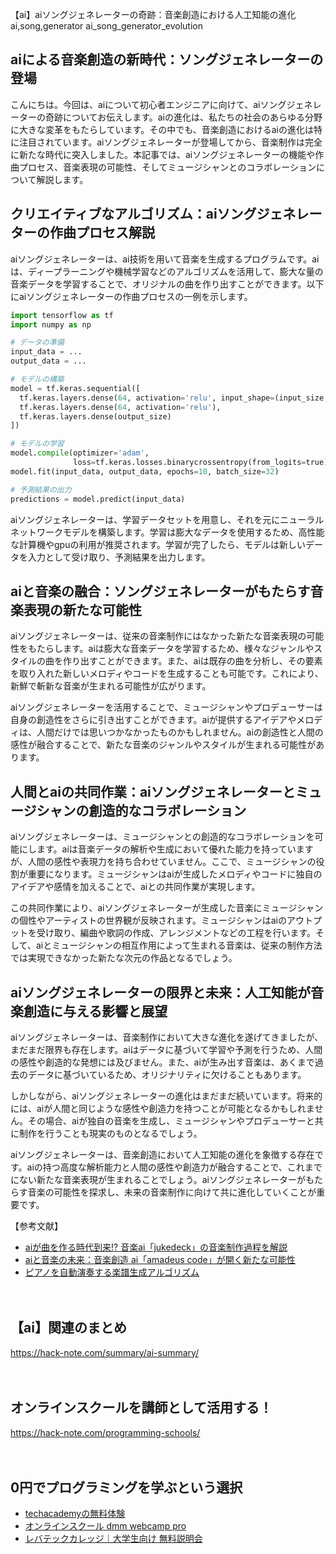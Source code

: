 【ai】aiソングジェネレーターの奇跡：音楽創造における人工知能の進化
ai,song,generator
ai_song_generator_evolution

## aiによる音楽創造の新時代：ソングジェネレーターの登場

こんにちは。今回は、aiについて初心者エンジニアに向けて、aiソングジェネレーターの奇跡についてお伝えします。aiの進化は、私たちの社会のあらゆる分野に大きな変革をもたらしています。その中でも、音楽創造におけるaiの進化は特に注目されています。aiソングジェネレーターが登場してから、音楽制作は完全に新たな時代に突入しました。本記事では、aiソングジェネレーターの機能や作曲プロセス、音楽表現の可能性、そしてミュージシャンとのコラボレーションについて解説します。

## クリエイティブなアルゴリズム：aiソングジェネレーターの作曲プロセス解説

aiソングジェネレーターは、ai技術を用いて音楽を生成するプログラムです。aiは、ディープラーニングや機械学習などのアルゴリズムを活用して、膨大な量の音楽データを学習することで、オリジナルの曲を作り出すことができます。以下にaiソングジェネレーターの作曲プロセスの一例を示します。

```python
import tensorflow as tf
import numpy as np

# データの準備
input_data = ...
output_data = ...

# モデルの構築
model = tf.keras.sequential([
  tf.keras.layers.dense(64, activation='relu', input_shape=(input_size,)),
  tf.keras.layers.dense(64, activation='relu'),
  tf.keras.layers.dense(output_size)
])

# モデルの学習
model.compile(optimizer='adam',
              loss=tf.keras.losses.binarycrossentropy(from_logits=true))
model.fit(input_data, output_data, epochs=10, batch_size=32)

# 予測結果の出力
predictions = model.predict(input_data)
```

aiソングジェネレーターは、学習データセットを用意し、それを元にニューラルネットワークモデルを構築します。学習は膨大なデータを使用するため、高性能な計算機やgpuの利用が推奨されます。学習が完了したら、モデルは新しいデータを入力として受け取り、予測結果を出力します。

## aiと音楽の融合：ソングジェネレーターがもたらす音楽表現の新たな可能性

aiソングジェネレーターは、従来の音楽制作にはなかった新たな音楽表現の可能性をもたらします。aiは膨大な音楽データを学習するため、様々なジャンルやスタイルの曲を作り出すことができます。また、aiは既存の曲を分析し、その要素を取り入れた新しいメロディやコードを生成することも可能です。これにより、新鮮で斬新な音楽が生まれる可能性が広がります。

aiソングジェネレーターを活用することで、ミュージシャンやプロデューサーは自身の創造性をさらに引き出すことができます。aiが提供するアイデアやメロディは、人間だけでは思いつかなかったものかもしれません。aiの創造性と人間の感性が融合することで、新たな音楽のジャンルやスタイルが生まれる可能性があります。

## 人間とaiの共同作業：aiソングジェネレーターとミュージシャンの創造的なコラボレーション

aiソングジェネレーターは、ミュージシャンとの創造的なコラボレーションを可能にします。aiは音楽データの解析や生成において優れた能力を持っていますが、人間の感性や表現力を持ち合わせていません。ここで、ミュージシャンの役割が重要になります。ミュージシャンはaiが生成したメロディやコードに独自のアイデアや感情を加えることで、aiとの共同作業が実現します。

この共同作業により、aiソングジェネレーターが生成した音楽にミュージシャンの個性やアーティストの世界観が反映されます。ミュージシャンはaiのアウトプットを受け取り、編曲や歌詞の作成、アレンジメントなどの工程を行います。そして、aiとミュージシャンの相互作用によって生まれる音楽は、従来の制作方法では実現できなかった新たな次元の作品となるでしょう。

## aiソングジェネレーターの限界と未来：人工知能が音楽創造に与える影響と展望

aiソングジェネレーターは、音楽制作において大きな進化を遂げてきましたが、まだまだ限界も存在します。aiはデータに基づいて学習や予測を行うため、人間の感性や創造的な発想には及びません。また、aiが生み出す音楽は、あくまで過去のデータに基づいているため、オリジナリティに欠けることもあります。

しかしながら、aiソングジェネレーターの進化はまだまだ続いています。将来的には、aiが人間と同じような感性や創造力を持つことが可能となるかもしれません。その場合、aiが独自の音楽を生成し、ミュージシャンやプロデューサーと共に制作を行うことも現実のものとなるでしょう。

aiソングジェネレーターは、音楽創造において人工知能の進化を象徴する存在です。aiの持つ高度な解析能力と人間の感性や創造力が融合することで、これまでにない新たな音楽表現が生まれることでしょう。aiソングジェネレーターがもたらす音楽の可能性を探求し、未来の音楽制作に向けて共に進化していくことが重要です。

【参考文献】
- [aiが曲を作る時代到来!? 音楽ai「jukedeck」の音楽制作過程を解説](https://markezine.jp/article/detail/23199)
- [aiと音楽の未来：音楽創造 ai「amadeus code」が開く新たな可能性](https://ai-scholar.tech/articles/ai-amadeus-code)
- [ピアノを自動演奏する楽譜生成アルゴリズム](https://qiita.com/tatsuya-fujisaki/items/7e101503af66ddae880d)

　

## 【ai】関連のまとめ
https://hack-note.com/summary/ai-summary/

　

## オンラインスクールを講師として活用する！
https://hack-note.com/programming-schools/

　

## 0円でプログラミングを学ぶという選択
- [techacademyの無料体験](//af.moshimo.com/af/c/click?a_id=2612475&amp;p_id=1555&amp;pc_id=2816&amp;pl_id=22706&amp;url=https%3a%2f%2ftechacademy.jp%2fhtmlcss-trial%3futm_source%3dmoshimo%26utm_medium%3daffiliate%26utm_campaign%3dtextad)
- [オンラインスクール dmm webcamp pro](//af.moshimo.com/af/c/click?a_id=2612482&amp;p_id=1363&amp;pc_id=2297&amp;pl_id=39999&amp;guid=on)
- [レバテックカレッジ｜大学生向け 無料説明会](//af.moshimo.com/af/c/click?a_id=4071793&p_id=3198&pc_id=7488&pl_id=41848)

